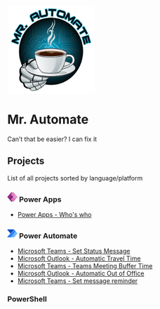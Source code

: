 <img src="/files/MrAutomate-crop.png" alt="Mr. Automate" width="200" height="200">

# Mr. Automate
Can’t that be easier? I can fix it

## Projects
List of all projects sorted by language/platform

### <img src="files/PowerApps.svg" height="23"> Power Apps
- [Power Apps - Who's who](/../../../WhosWho)<br/>

### <img src="files/PowerAutomate.svg" height="23"> Power Automate
- [Microsoft Teams - Set Status Message](/../../../MicrosoftTeamsSetStatusMessage)<br/>
- [Microsoft Outlook - Automatic Travel Time](/../../../AutomaticTravelTime)<br/>
- [Microsoft Teams - Teams Meeting Buffer Time](/../../../MicrosoftTeamsMeetingBufferTime)<br/>
- [Microsoft Outlook - Automatic Out of Office](/../../../AutomaticOutofOffice)<br/>
- [Microsoft Teams - Set message reminder](/../../../MicrosoftTeamsSetReminder)<br/>

### PowerShell

<!--
**MrAutomate33/MrAutomate33** is a ✨ _special_ ✨ repository because its `README.md` (this file) appears on your GitHub profile.

Here are some ideas to get you started:

- 🔭 I’m currently working on ...
- 🌱 I’m currently learning ...
- 👯 I’m looking to collaborate on ...
- 🤔 I’m looking for help with ...
- 💬 Ask me about ...
- 📫 How to reach me: ...
- 😄 Pronouns: ...
- ⚡ Fun fact: ...
-->

